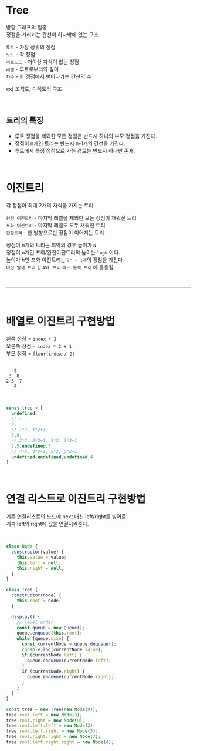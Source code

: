 # Tree

방향 그래프의 일종<br>
정점을 가리키는 간선이 하나밖에 없는 구조

`루트` - 가장 상위의 정점<br>
`노드` - 각 정점<br>
`리프노드` - 더이상 자식이 없는 정점<br>
`레벨` - 루트로부터의 깊이<br>
`차수` - 한 정점에서 뻗어나가는 간선의 수

ex) 조직도, 디렉토리 구조

<br>

## 트리의 특징

- 루트 정점을 제외한 모든 정점은 반드시 하나의 부모 정점을 가진다.
- 정점이 n개인 트리는 반드시 n-1개의 간선을 가진다.
- 루트에서 특정 정점으로 가는 경로는 반드시 하나만 존재.

<br>

# 이진트리

각 정점이 최대 2개의 자식을 가지는 트리

`완전 이진트리` - 마지막 레벨을 제외한 모든 정점이 채워진 트리<br>
`포화 이진트리` - 마지막 레벨도 모두 채워진 트리<br>
`편향트리` - 한 방향으로만 정점이 이어지는 트리

정점이 n개의 트리는 최악의 경우 높이가 `N`<br>
정점이 n개인 포화/완전이진트리의 높이는 `logN` 이다.<br>
높이가 h인 포화 이진트리는 `2ʰ - 1개`의 정점을 가진다.<br>
`이진 탐색 트리` `힙` `AVL 트리` `레드 블랙 트리` 에 응용됨

<br>

---

<br>

# 배열로 이진트리 구현방법

왼쪽 정점 = `index * 2`<br>
오른쪽 정점 = `index * 2 + 1`<br>
부모 정점 = `floor(index / 2)`<br>
<br>

```
   9
 3  8
2 5  7
   4
```

<br>

```javascript
const tree = [
  undefined,
  // 1
  9,
  // 1*2, 1*2+1
  3,8,
  // 2*2, 2*2+1, 3*2, 3*2+1
  2,5,undefined,7
  // 4*2, 4*2+1, 5*2, 5*2+1
  undefined,undefined,undefined,4
]
```

<br>

# 연결 리스트로 이진트리 구현방법

기존 연결리스트의 노드에 next 대신 left/right를 넣어줌<br>
계속 left와 right에 값을 연결시켜준다.

<br>

```javascript
class Node {
  constructor(value) {
    this.value = value;
    this.left = null;
    this.right = null;
  }
}

class Tree {
  constructor(node) {
    this.root = node;
  }

  display() {
    // level order
    const queue = new Queue();
    queue.enqueue(this.root);
    while (queue.size) {
      const currentNode = queue.dequeue();
      console.log(currentNode.value);
      if (currentNode.left) {
        queue.enqueue(currentNode.left);
      }
      if (currentNode.right) {
        queue.enqueue(currentNode.right);
      }
    }
  }
}

const tree = new Tree(new Node(9));
tree.root.left = new Node(3);
tree.root.right = new Node(8);
tree.root.left.left = new Node(2);
tree.root.left.right = new Node(5);
tree.root.right.right = new Node(7);
tree.root.left.right.right = new Node(4);
```
